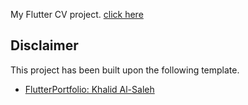 My Flutter CV project.
[click here](https://clevy-af.github.io/build/web)

## Disclaimer

This project has been built upon the following template.
- [FlutterPortfolio: Khalid Al-Saleh](https://github.com/khalid-alsaleh-dev/FlutterPortfolio?ref=flutterawesome.com)
